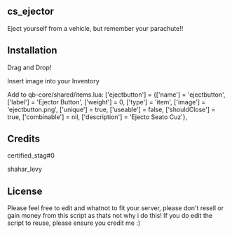 ## cs_ejector
Eject yourself from a vehicle, but remember your parachute!!

## Installation
Drag and Drop!

Insert image into your Inventory

Add to qb-core/shared/items.lua:
 ['ejectbutton']                       = {['name'] = 'ejectbutton',                         ['label'] = 'Ejector Button',              ['weight'] = 0,        ['type'] = 'item',         ['image'] = 'ejectbutton.png',               ['unique'] = true,         ['useable'] = false,      ['shouldClose'] = true,      ['combinable'] = nil,   ['description'] = 'Ejecto Seato Cuz'},
 
## Credits
certified_stag#0

shahar_levy

## License
Please feel free to edit and whatnot to fit your server, please don't resell or gain money from this script as thats not why i do this!
If you do edit the script to reuse, please ensure you credit me :)
